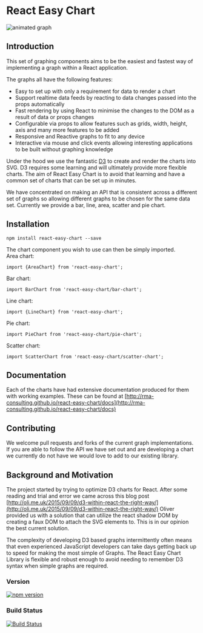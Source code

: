 # React Easy Chart

![animated graph](examples/images/animated-graph.gif)

## Introduction

This set of graphing components aims to be the easiest and fastest way of implementing a graph within a React application.

The graphs all have the following features:
- Easy to set up with only a requirement for data to render a chart
- Support realtime data feeds by reacting to data changes passed into the props automatically
- Fast rendering by using React to minimise the changes to the DOM as a result of data or props changes
- Configurable via props to allow features such as grids, width, height, axis and many more features to be added
- Responsive and Reactive graphs to fit to any device
- Interactive via mouse and click events allowing interesting applications to be built without graphing knowledge

Under the hood we use the fantastic [D3](http://d3js.org/) to create and render the charts into SVG. D3 requires some learning and will ultimately provide more flexible charts. The aim of React Easy Chart is to avoid that learning and have a common set of charts that can be set up in minutes.

We have concentrated on making an API that is consistent across a different set of graphs so allowing different graphs to be chosen for the same data set. Currently we provide a bar, line, area, scatter and pie chart.

## Installation
`npm install react-easy-chart --save`

The chart component you wish to use can then be simply imported.  
Area chart:

`import {AreaChart} from 'react-easy-chart';`

Bar chart:

`import BarChart from 'react-easy-chart/bar-chart';`

Line chart:

`import {LineChart} from 'react-easy-chart';`

Pie chart:

`import PieChart from 'react-easy-chart/pie-chart';`

Scatter chart:

`import ScatterChart from 'react-easy-chart/scatter-chart';`


## Documentation
Each of the charts have had extensive documentation produced for them with working examples. These can be found at  [http://rma-consulting.github.io/react-easy-chart/docs](http://rma-consulting.github.io/react-easy-chart/docs)

## Contributing
We welcome pull requests and forks of the current graph implementations. If you are able to follow the API we have set out and are developing a chart we currently do not have we would love to add to our existing library.

## Background and Motivation
The project started by trying to optimize D3 charts for React. After some reading and trial and error we came across this blog post [http://oli.me.uk/2015/09/09/d3-within-react-the-right-way/](http://oli.me.uk/2015/09/09/d3-within-react-the-right-way/)
Oliver provided us with a solution that can utilize the react shadow DOM by creating a faux DOM to attach the SVG elements to. This is in our opinion the best current solution.

The complexity of developing D3 based graphs intermittently often means that even experienced JavaScript developers can take days getting back up to speed for making the most simple of Graphs. The React Easy Chart Library is flexible and robust enough to avoid needing to remember D3 syntax when simple graphs are required.   


### Version
[![npm version](https://badge.fury.io/js/react-easy-chart.png)](https://www.npmjs.com/package/react-easy-chart)

### Build Status
[![Build Status](https://travis-ci.org/rma-consulting/react-easy-chart.svg)](https://travis-ci.org/rma-consulting/react-easy-chart)
